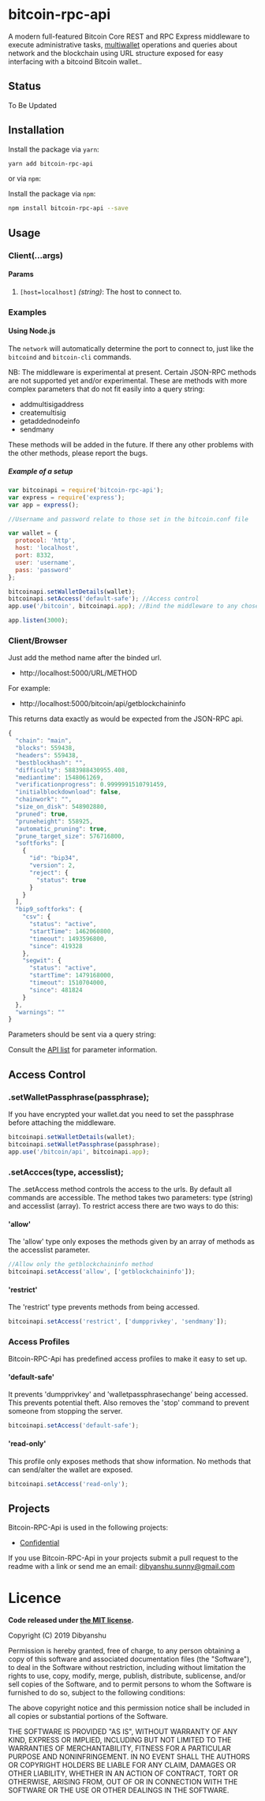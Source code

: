 # bitcoin-rpc-api
A modern full-featured Bitcoin Core REST and RPC Express middleware to execute administrative tasks, [multiwallet](https://bitcoincore.org/en/2017/09/01/release-0.15.0/#multiwallet) operations and queries about network and the blockchain using URL structure exposed for easy interfacing with a bitcoind Bitcoin wallet..

## Status
To Be Updated

## Installation

Install the package via `yarn`:

```sh
yarn add bitcoin-rpc-api
```

or via `npm`:

Install the package via `npm`:

```sh
npm install bitcoin-rpc-api --save
```


## Usage
### Client(...args)
#### Params
1. `[host=localhost]` _(string)_: The host to connect to.


### Examples
#### Using Node.js
The `network` will automatically determine the port to connect to, just like the `bitcoind` and `bitcoin-cli` commands.

NB: The middleware is experimental at present. Certain JSON-RPC methods are not supported yet and/or experimental. These are methods with more complex parameters that do not fit easily into a query string:

- addmultisigaddress
- createmultisig
- getaddednodeinfo
- sendmany

These methods will be added in the future. If there any other problems with the other methods, please report the bugs.

##### Example of a setup

```javascript
var bitcoinapi = require('bitcoin-rpc-api');
var express = require('express');
var app = express();

//Username and password relate to those set in the bitcoin.conf file

var wallet = {
  protocol: 'http',
  host: 'localhost',
  port: 8332,
  user: 'username',
  pass: 'password'
};

bitcoinapi.setWalletDetails(wallet);
bitcoinapi.setAccess('default-safe'); //Access control
app.use('/bitcoin', bitcoinapi.app); //Bind the middleware to any chosen url

app.listen(3000);
```

### Client/Browser

Just add the method name after the binded url.

* http://localhost:5000/URL/METHOD

For example:

* http://localhost:5000/bitcoin/api/getblockchaininfo

This returns data exactly as would be expected from the JSON-RPC api.

```javascript
{
  "chain": "main",
  "blocks": 559438,
  "headers": 559438,
  "bestblockhash": "",
  "difficulty": 5883988430955.408,
  "mediantime": 1548061269,
  "verificationprogress": 0.9999991510791459,
  "initialblockdownload": false,
  "chainwork": "",
  "size_on_disk": 548902880,
  "pruned": true,
  "pruneheight": 558925,
  "automatic_pruning": true,
  "prune_target_size": 576716800,
  "softforks": [
    {
      "id": "bip34",
      "version": 2,
      "reject": {
        "status": true
      }
    }
  ],
  "bip9_softforks": {
    "csv": {
      "status": "active",
      "startTime": 1462060800,
      "timeout": 1493596800,
      "since": 419328
    },
    "segwit": {
      "status": "active",
      "startTime": 1479168000,
      "timeout": 1510704000,
      "since": 481824
    }
  },
  "warnings": ""
}


```

Parameters should be sent via a query string:

Consult the [API list](https://bitcoin.org/en/developer-reference#remote-procedure-calls-rpcs) for parameter information.


## Access Control

### .setWalletPassphrase(passphrase);

If you have encrypted your wallet.dat you need to set the passphrase before attaching the middleware.
```javascript
bitcoinapi.setWalletDetails(wallet);
bitcoinapi.setWalletPassphrase(passphrase);
app.use('/bitcoin/api', bitcoinapi.app);
```

### .setAccces(type, accesslist);

The .setAccess method controls the access to the urls. By default all commands are accessible. The method takes two parameters: type (string) and accesslist (array). To restrict access there are two ways to do this:

#### 'allow'

The 'allow' type only exposes the methods given by an array of methods as the accesslist parameter.

```javascript
//Allow only the getblockchaininfo method
bitcoinapi.setAccess('allow', ['getblockchaininfo']);
```

#### 'restrict'

The 'restrict' type prevents methods from being accessed.

```javascript
bitcoinapi.setAccess('restrict', ['dumpprivkey', 'sendmany']);
```

### Access Profiles

Bitcoin-RPC-Api has predefined access profiles to make it easy to set up.

#### 'default-safe'

It prevents 'dumpprivkey' and 'walletpassphrasechange' being accessed. This prevents potential theft. Also removes the 'stop' command to prevent someone from stopping the server.

```javascript
bitcoinapi.setAccess('default-safe');
```

#### 'read-only'

This profile only exposes methods that show information. No methods that can send/alter the wallet are exposed.

```javascript
bitcoinapi.setAccess('read-only');
```

## Projects

Bitcoin-RPC-Api is used in the following projects:

* [Confidential](http://link)

If you use Bitcoin-RPC-Api in your projects submit a pull request to the readme with a link or send me an email: dibyanshu.sunny@gmail.com

# Licence

**Code released under [the MIT license](https://github.com/dibyanshusinha/bitcoin-rpc-api/blob/master/LICENSE).**

Copyright (C) 2019 Dibyanshu

Permission is hereby granted, free of charge, to any person obtaining a copy of this software and associated documentation files (the "Software"), to deal in the Software without restriction, including without limitation the rights to use, copy, modify, merge, publish, distribute, sublicense, and/or sell copies of the Software, and to permit persons to whom the Software is furnished to do so, subject to the following conditions:

The above copyright notice and this permission notice shall be included in all copies or substantial portions of the Software.

THE SOFTWARE IS PROVIDED "AS IS", WITHOUT WARRANTY OF ANY KIND, EXPRESS OR IMPLIED, INCLUDING BUT NOT LIMITED TO THE WARRANTIES OF MERCHANTABILITY, FITNESS FOR A PARTICULAR PURPOSE AND NONINFRINGEMENT. IN NO EVENT SHALL THE AUTHORS OR COPYRIGHT HOLDERS BE LIABLE FOR ANY CLAIM, DAMAGES OR OTHER LIABILITY, WHETHER IN AN ACTION OF CONTRACT, TORT OR OTHERWISE, ARISING FROM, OUT OF OR IN CONNECTION WITH THE SOFTWARE OR THE USE OR OTHER DEALINGS IN THE SOFTWARE.
